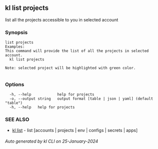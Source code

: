 ## kl list projects

list all the projects accessible to you in selected account

### Synopsis

```
list projects
Examples:
This command will provide the list of all the projects in selected account. 
  kl list projects

Note: selected project will be highlighted with green color.
  
```

### Options

```
  -h, --help            help for projects
  -o, --output string   output format [table | json | yaml] (default "table")
  -h, --help   help for projects
```

### SEE ALSO

* [kl list](kl_list.md)  - list [accounts | projects | env | configs | secrets | apps]

###### Auto generated by kl CLI on 25-January-2024
